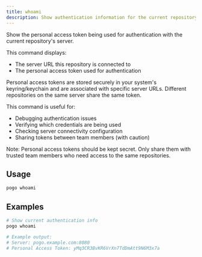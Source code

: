 ```yaml
---
title: whoami
description: Show authentication information for the current repository
---
```


Show the personal access token being used for authentication with the current repository's server.

This command displays:
- The server URL this repository is connected to
- The personal access token used for authentication

Personal access tokens are stored securely in your system's keyring/keychain
and are associated with specific server URLs. Different repositories on the
same server share the same token.

This command is useful for:
- Debugging authentication issues
- Verifying which credentials are being used
- Checking server connectivity configuration
- Sharing tokens between team members (with caution)

Note: Personal access tokens should be kept secret. Only share them with
trusted team members who need access to the same repositories.

## Usage

```bash
pogo whoami
```

## Examples

```bash
# Show current authentication info
pogo whoami

# Example output:
# Server: pogo.example.com:8080
# Personal Access Token: yMq3CR3BvKR6VrXn7TdDmAtt9N6M3x7a
```

